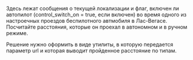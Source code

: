 Здесь лежат сообщения о текущей локализации и флаг, включен ли автопилот (control_switch_on = true, если включен) во время одного из настроечных проездов беспилотного автмобиля в Лас-Вегасе. Посчитайте расстояния, которые он проехал в автономном и в ручном режиме.

Решение нужно оформить в виде утилиты, в которую передается параметр url и которая выводит пройденное расстояние по типам.